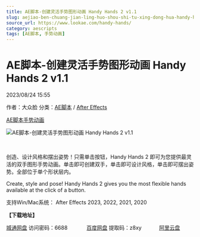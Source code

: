 ```yaml
---
title: AE脚本-创建灵活手势图形动画 Handy Hands 2 v1.1
slug: aejiao-ben-chuang-jian-ling-huo-shou-shi-tu-xing-dong-hua-handy-hands-2-v1-1
source_url: https://www.lookae.com/handy-hands/
category: aescripts
tags: [AE脚本, 手势动画]
---
```

# AE脚本-创建灵活手势图形动画 Handy Hands 2 v1.1

2023/08/24 15:55

作者：大众脸
分类：[AE脚本](https://www.lookae.com/after-effects/aescripts/) / [After Effects](https://www.lookae.com/after-effects/)

[AE脚本](https://www.lookae.com/tag/ae%e8%84%9a%e6%9c%ac/)[手势动画](https://www.lookae.com/tag/%e6%89%8b%e5%8a%bf%e5%8a%a8%e7%94%bb/)

![AE脚本-创建灵活手势图形动画 Handy Hands 2 v1.1](https://www.lookae.com/wp-content/uploads/2023/08/Handy-Hands-2-.jpg "AE脚本-创建灵活手势图形动画 Handy Hands 2 v1.1-LookAE.com")

[﻿](https://cloud.video.taobao.com/play/u/null/p/1/e/6/t/1/424416925447.mp4)

创造、设计风格和摆出姿势！只需单击按钮，Handy Hands 2 即可为您提供最灵活的双手图形手势动画。单击即可创建双手，单击即可设计风格，单击即可摆出姿势。全部位于单个形状层内。

Create, style and pose! Handy Hands 2 gives you the most flexible hands available at the click of a button.

支持Win/Mac系统： After Effects 2023, 2022, 2021, 2020

**【下载地址】**

[城通网盘](https://url70.ctfile.com/f/2827370-924039759-84021e?p=4431) 访问密码：6688             [百度网盘](https://pan.baidu.com/s/1AkiYBROrfsZqs8Fx2HK1hg?pwd=z8xy) 提取码：z8xy            [阿里云盘](https://www.aliyundrive.com/s/YCJpWfTEtm8)
